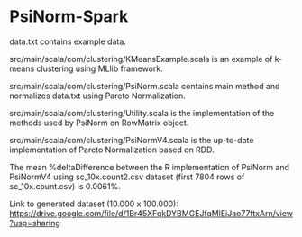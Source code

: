 # PsiNorm-Spark

data.txt contains example data.

src/main/scala/com/clustering/KMeansExample.scala is an example of k-means clustering using MLlib framework.

src/main/scala/com/clustering/PsiNorm.scala contains main method and normalizes data.txt using Pareto Normalization.

src/main/scala/com/clustering/Utility.scala is the implementation of the methods used by PsiNorm on RowMatrix object.

src/main/scala/com/clustering/PsiNormV4.scala is the up-to-date implementation of Pareto Normalization based on RDD.

The mean %deltaDifference between the R implementation of PsiNorm and PsiNormV4 using sc_10x.count2.csv dataset (first 7804 rows of sc_10x.count.csv) is 0.0061%.

Link to generated dataset (10.000 x 100.000): https://drive.google.com/file/d/1Br45XFqkDYBMGEJfqMlEiJao77ftxArn/view?usp=sharing
